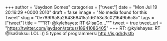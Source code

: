 
+++
author = "Jaydson Gomes"
categories = ["tweet"]
date = "Mon Jul 19 20:16:29 +0000 2010"
draft = false
image = "No media found for this Tweet"
slug = "0e789f9a8a264368415a1d6153c3c021649b6c8c"
tags = ["tweet"]
title = """RT: @kylehayes: RT @IsaGo..."""
tweet = true
tweet_url = "https://twitter.com/jaydson/status/18941086405"
+++
RT: @kylehayes: RT @IsaGoksu: LOL :)) 5 types of programmers: http://is.gd/dystb
